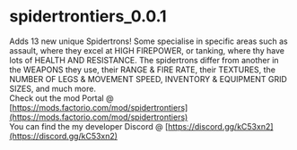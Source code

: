 # spidertrontiers_0.0.1
Adds 13 new unique Spidertrons! Some specialise in specific areas such as assault, where they excel at HIGH FIREPOWER, or tanking, where thy have lots of HEALTH AND RESISTANCE. The spidertrons differ from another in the WEAPONS they use, their RANGE & FIRE RATE, their TEXTURES, the NUMBER OF LEGS & MOVEMENT SPEED, INVENTORY & EQUIPMENT GRID SIZES, and much more.</br>
Check out the mod Portal @ [https://mods.factorio.com/mod/spidertrontiers](https://mods.factorio.com/mod/spidertrontiers)</br>
You can find the my developer Discord @ [https://discord.gg/kC53xn2](https://discord.gg/kC53xn2)
